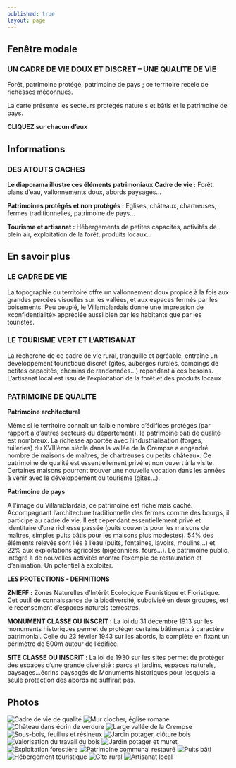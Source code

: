 ```yaml
---
published: true
layout: page
---
```






## Fenêtre modale

### UN CADRE DE VIE DOUX ET DISCRET – UNE QUALITE DE VIE

Forêt, patrimoine protégé, patrimoine de pays ; ce territoire recèle de richesses méconnues.

La carte présente les secteurs protégés naturels et bâtis et le patrimoine de pays.

**CLIQUEZ sur chacun d’eux** 

## Informations

### DES ATOUTS CACHES

**Le diaporama illustre ces éléments patrimoniaux**
**Cadre de vie :**
Forêt, plans d’eau, vallonnements doux, abords paysagés…

**Patrimoines protégés et non protégés :**
Eglises, châteaux, chartreuses, fermes traditionnelles, patrimoine de pays…

**Tourisme et artisanat :**
Hébergements de petites capacités, activités de plein air, exploitation de la forêt, produits locaux…

## En savoir plus

### LE CADRE DE VIE
La topographie du territoire offre un vallonnement doux propice à la fois aux grandes percées visuelles sur les vallées, et aux espaces fermés par les boisements. Peu peuplé, le Villamblardais donne une impression de «confidentialité» appréciée aussi bien par les habitants que par les touristes.

### LE TOURISME VERT ET L’ARTISANAT
La recherche de ce cadre de vie rural, tranquille et agréable, entraîne un développement touristique discret  (gîtes, auberges rurales, campings de petites capacités, chemins de randonnées…) répondant à ces besoins. L’artisanat local est issu de l’exploitation de la forêt et des produits locaux. 

### PATRIMOINE DE QUALITE

**Patrimoine architectural**

Même si le territoire connaît un faible nombre d’édifices protégés (par rapport à d’autres secteurs du département), le patrimoine bâti de qualité est nombreux. La richesse apportée avec l’industrialisation  (forges, tuileries) du XVIIIème siècle dans la vallée de la Crempse a engendré nombre de maisons de maîtres, de chartreuses ou petits châteaux. Ce patrimoine de qualité est  essentiellement privé et non ouvert à la visite. Certaines maisons pourront trouver une nouvelle vocation dans les années à venir avec le développement du tourisme (gîtes…).

**Patrimoine de pays**

A l’image du Villamblardais, ce patrimoine est riche mais caché. Accompagnant l’architecture traditionnelle des fermes comme des bourgs, il participe au cadre de vie.  Il est cependant essentiellement privé et identitaire d’une richesse passée (puits couverts pour les maisons de maîtres, simples puits bâtis pour les maisons plus modestes). 54% des éléments relevés sont liés à l’eau (puits, fontaines, lavoirs, moulins…) et 22% aux exploitations agricoles (pigeonniers, fours…). 
Le patrimoine public, intégré à de nouvelles activités montre l’exemple de restauration et d’animation. Un potentiel à exploiter.

**LES PROTECTIONS - DEFINITIONS**

**ZNIEFF :**
Zones Naturelles d’Intérêt Ecologique Faunistique et Floristique. Cet outil de connaissance de la biodiversité, subdivisé en deux groupes, est le recensement d’espaces naturels terrestres.

**MONUMENT CLASSE OU INSCRIT :**
La loi du 31 décembre 1913 sur les monuments historiques permet de protéger certains bâtiments à caractère patrimonial. Celle du 23 février 1943 sur les abords, la complète en fixant un périmètre de 500m autour de l’édifice.

**SITE CLASSE OU INSCRIT :**
La loi de 1930 sur les sites permet de protéger des espaces d’une grande diversité : parcs et jardins, espaces naturels, paysages…écrins paysagés de Monuments historiques pour lesquels la seule protection des abords ne suffirait pas.

## Photos

![Cadre de vie de qualité ]({{site.baseurl}}/data/images/5/atouts/05_ATOUT_01.jpg)
![Mur clocher, église romane]({{site.baseurl}}/data/images/5/atouts/05_ATOUT_02.jpg)
![Château dans écrin de verdure]({{site.baseurl}}/data/images/5/atouts/05_ATOUT_03.jpg)
![Large vallée de la Crempse]({{site.baseurl}}/data/images/5/atouts/05_ATOUT_04.jpg)
![Sous-bois, feuillus et résineux]({{site.baseurl}}/data/images/5/atouts/05_ATOUT_05.jpg)
![Jardin potager, clôture bois]({{site.baseurl}}/data/images/5/atouts/05_ATOUT_06.jpg)
![Valorisation du travail du bois]({{site.baseurl}}/data/images/5/atouts/05_ATOUT_07.jpg)
![Jardin potager et muret]({{site.baseurl}}/data/images/5/atouts/05_ATOUT_08.jpg)
![Exploitation forestière]({{site.baseurl}}/data/images/5/atouts/05_ATOUT_09.jpg)
![Patrimoine communal restauré]({{site.baseurl}}/data/images/5/atouts/05_ATOUT_10.jpg)
![Puits bâti]({{site.baseurl}}/data/images/5/atouts/05_ATOUT_11.jpg)
![Hébergement touristique]({{site.baseurl}}/data/images/5/atouts/05_ATOUT_12.jpg)
![Gîte rural]({{site.baseurl}}/data/images/5/atouts/05_ATOUT_13.jpg)
![Artisanat local]({{site.baseurl}}/data/images/5/atouts/05_ATOUT_14.jpg)
